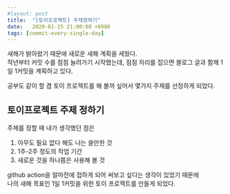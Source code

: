 ```yaml
---
#layout: post
title:  "[토이프로젝트] 주제정하기"
date:   2020-01-15 21:00:00 +0900
tags: [commit-every-single-day]
---
```


새해가 밝아왔기 때문에 새로운 새해 계획을 세웠다.  
작년부터 커밋 수를 점점 늘려가기 시작했는데, 점점 자리를 잡으면 블로그 글과 함께 1일 1커밋을 계획하고 있다.

공부도 같이 할 겸 토이 프로젝트를 해 볼까 싶어서 몇가지 주제를 선정하게 되었다.

## 토이프로젝트 주제 정하기
주제를 정할 때 내가 생각했던 점은

1. 아무도 필요 없다 해도 나는 쓸만한 것
2. 1주-2주 정도의 작업 기간
3. 새로운 것을 하나쯤은 사용해 볼 것

github action을 얼마전에 접하게 되어 써보고 싶다는 생각이 있었기 때문에  
나의 새해 목표인 1일 1커밋을 위한 토이 프로젝트를 만들게 되었다.
